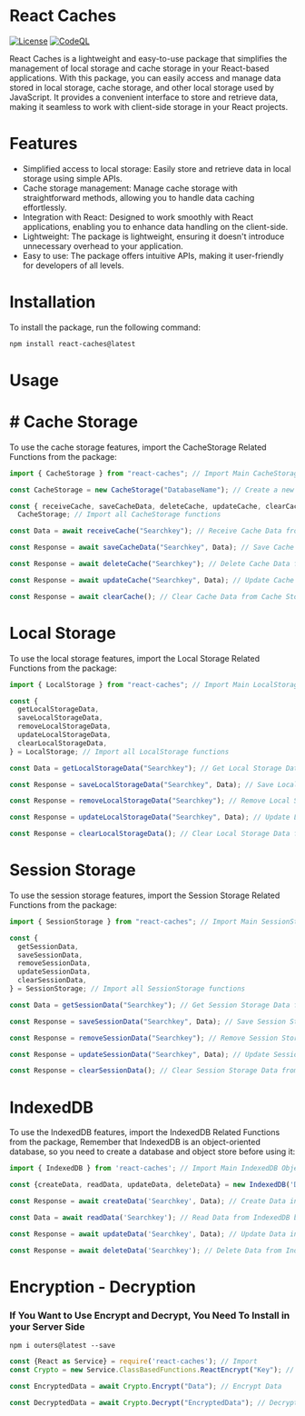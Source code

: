 # React Caches

[![License](https://img.shields.io/badge/License-MIT-blue.svg)](https://opensource.org/licenses/MIT)
[![CodeQL](https://github.com/AnkanSaha/react-caches/actions/workflows/github-code-scanning/codeql/badge.svg)](https://github.com/AnkanSaha/react-caches/actions/workflows/github-code-scanning/codeql)

React Caches is a lightweight and easy-to-use package that simplifies the management of local storage and cache storage in your React-based applications. With this package, you can easily access and manage data stored in local storage, cache storage, and other local storage used by JavaScript. It provides a convenient interface to store and retrieve data, making it seamless to work with client-side storage in your React projects.

# Features

- Simplified access to local storage: Easily store and retrieve data in local storage using simple APIs.
- Cache storage management: Manage cache storage with straightforward methods, allowing you to handle data caching effortlessly.
- Integration with React: Designed to work smoothly with React applications, enabling you to enhance data handling on the client-side.
- Lightweight: The package is lightweight, ensuring it doesn't introduce unnecessary overhead to your application.
- Easy to use: The package offers intuitive APIs, making it user-friendly for developers of all levels.

# Installation

To install the package, run the following command:

```bash
npm install react-caches@latest
```

# Usage

# # Cache Storage

To use the cache storage features, import the CacheStorage Related Functions from the package:

```js
import { CacheStorage } from "react-caches"; // Import Main CacheStorage Object

const CacheStorage = new CacheStorage("DatabaseName"); // Create a new CacheStorage Object

const { receiveCache, saveCacheData, deleteCache, updateCache, clearCache } =
  CacheStorage; // Import all CacheStorage functions

const Data = await receiveCache("Searchkey"); // Receive Cache Data from Cache Storage by Database Name and Search Key

const Response = await saveCacheData("Searchkey", Data); // Save Cache Data to Cache Storage by Database Name and Search Key

const Response = await deleteCache("Searchkey"); // Delete Cache Data from Cache Storage by Database Name and Search Key

const Response = await updateCache("Searchkey", Data); // Update Cache Data in Cache Storage by Database Name and Search Key

const Response = await clearCache(); // Clear Cache Data from Cache Storage by Database Name
```

# Local Storage

To use the local storage features, import the Local Storage Related Functions from the package:

```js
import { LocalStorage } from "react-caches"; // Import Main LocalStorage Object

const {
  getLocalStorageData,
  saveLocalStorageData,
  removeLocalStorageData,
  updateLocalStorageData,
  clearLocalStorageData,
} = LocalStorage; // Import all LocalStorage functions

const Data = getLocalStorageData("Searchkey"); // Get Local Storage Data from Local Storage by Search Key

const Response = saveLocalStorageData("Searchkey", Data); // Save Local Storage Data to Local Storage by Search Key

const Response = removeLocalStorageData("Searchkey"); // Remove Local Storage Data from Local Storage by Search Key

const Response = updateLocalStorageData("Searchkey", Data); // Update Local Storage Data in Local Storage by Search Key

const Response = clearLocalStorageData(); // Clear Local Storage Data from Local Storage
```

# Session Storage

To use the session storage features, import the Session Storage Related Functions from the package:

```js
import { SessionStorage } from "react-caches"; // Import Main SessionStorage Object

const {
  getSessionData,
  saveSessionData,
  removeSessionData,
  updateSessionData,
  clearSessionData,
} = SessionStorage; // Import all SessionStorage functions

const Data = getSessionData("Searchkey"); // Get Session Storage Data from Session Storage by Search Key

const Response = saveSessionData("Searchkey", Data); // Save Session Storage Data to Session Storage by Search Key

const Response = removeSessionData("Searchkey"); // Remove Session Storage Data from Session Storage by Search Key

const Response = updateSessionData("Searchkey", Data); // Update Session Storage Data in Session Storage by Search Key

const Response = clearSessionData(); // Clear Session Storage Data from Session Storage
```

# IndexedDB

To use the IndexedDB features, import the IndexedDB Related Functions from the package, Remember that IndexedDB is an object-oriented database, so you need to create a database and object store before using it:

```js
import { IndexedDB } from 'react-caches'; // Import Main IndexedDB Object

const {createData, readData, updateData, deleteData} = new IndexedDB('DatabaseName', 'Database Version' 'ObjectStoreName'); // Create a new IndexedDB Database and Object Store with Database Name, Database Version and Object Store Name

const Response = await createData('Searchkey', Data); // Create Data in IndexedDB by Search Key

const Data = await readData('Searchkey'); // Read Data from IndexedDB by Search Key

const Response = await updateData('Searchkey', Data); // Update Data in IndexedDB by Search Key

const Response = await deleteData('Searchkey'); // Delete Data from IndexedDB by Search Key
```

# Encryption - Decryption

### If You Want to Use Encrypt and Decrypt, You Need To Install in your Server Side

```shell
npm i outers@latest --save
```

```javascript
const {React as Service} = require('react-caches'); // Import
const Crypto = new Service.ClassBasedFunctions.ReactEncrypt("Key"); // Create Instance

const EncryptedData = await Crypto.Encrypt("Data"); // Encrypt Data

const DecryptedData = await Crypto.Decrypt("EncryptedData"); // Decrypt Data
```
